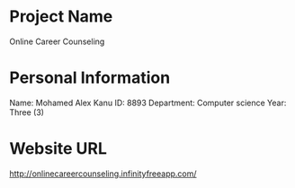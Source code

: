 # Project Name 

 Online Career Counseling

 # Personal Information 

 Name: Mohamed Alex Kanu 
 ID: 8893 
 Department: Computer science 
 Year: Three (3)

 # Website URL

 http://onlinecareercounseling.infinityfreeapp.com/
